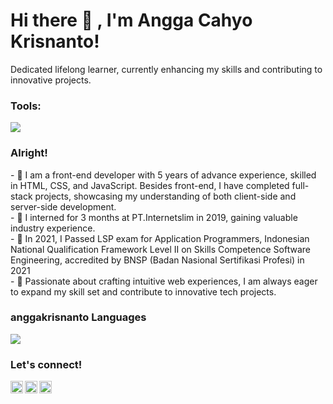 # <summary><strong>Hi there :wave: , I'm Angga Cahyo Krisnanto!</strong></summary>
Dedicated lifelong learner, currently enhancing my skills and contributing to innovative projects.

### <summary><strong>Tools:</strong></summary>
<p>
    <img src="https://img.shields.io/badge/Text%20Editor-Visual%20Studio%20Code-blue?&logo=visual%20studio%20code&logoColor=blue" />
</p>

### <summary><strong>Alright!</strong></summary>
<p>
    - 👋 I am a front-end developer with 5 years of advance experience, skilled in HTML, CSS, and JavaScript. Besides front-end, I have completed full-stack projects, showcasing my        understanding of both client-side and server-side development. </br>
    - 💼 I interned for 3 months at PT.Internetslim in 2019, gaining valuable industry experience.</br>
    - 📜 In 2021, I Passed LSP exam for Application Programmers, Indonesian National Qualification Framework Level II on Skills Competence Software Engineering, accredited by BNSP (Badan Nasional Sertifikasi Profesi) in 2021 </br>
    - 🚀 Passionate about crafting intuitive web experiences, I am always eager to expand my skill set and contribute to innovative tech projects.</br>
<p>

### <summary><strong>anggakrisnanto Languages</strong></summary>
<img src="https://github-readme-stats.vercel.app/api/top-langs/?username=anuraghazra"/>

### <summary><strong>Let's connect!</strong></summary>
<a href="https://www.linkedin.com/in/angga-cahyo-krisnanto/">
  <img align="left" alt="Angga Linkedin" width="20px" src="https://simpleicons.now.sh/linkedin/495f7e" />
</a>
<a href="https://www.instagram.com/anggakrisnanto_/">
  <img align="left" alt="Angga Instagram" width="20px" src="https://simpleicons.now.sh/instagram/495f7e" />
</a>
<a href="anggacahyokrisnanto.blogspot.com">
  <img align="left" alt="Angga Blog" width="20px" src="https://simpleicons.now.sh/blogger/495f7e" />
</a>

